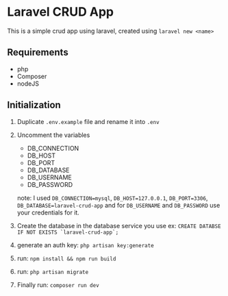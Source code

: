 # Laravel CRUD App

This is a simple crud app using laravel, created using `laravel new <name>`

## Requirements

- php
- Composer
- nodeJS

## Initialization

1. Duplicate `.env.example` file and rename it into `.env`

2. Uncomment the variables

    - DB_CONNECTION
    - DB_HOST
    - DB_PORT
    - DB_DATABASE
    - DB_USERNAME
    - DB_PASSWORD

    note: I used `DB_CONNECTION=mysql`, `DB_HOST=127.0.0.1`, `DB_PORT=3306`, `DB_DATABASE=laravel-crud-app` and for `DB_USERNAME` and `DB_PASSWORD` use your credentials for it.

3. Create the database in the database service you use
   ex: ``CREATE DATABSE IF NOT EXISTS `laravel-crud-app`;``

4. generate an auth key: `php artisan key:generate`

5. run: `npm install && npm run build`

6. run: `php artisan migrate`

7. Finally run: `composer run dev`
